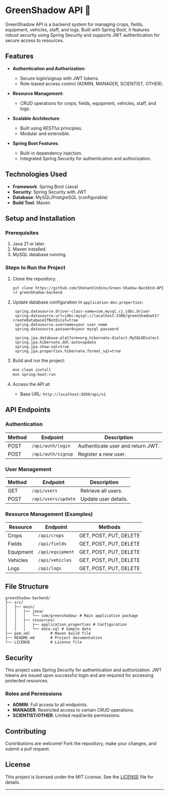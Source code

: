 # GreenShadow API 🌿  

GreenShadow API is a backend system for managing crops, fields, equipment, vehicles, staff, and logs. Built with Spring Boot, it features robust security using Spring Security and supports JWT authentication for secure access to resources.  

## Features  
- **Authentication and Authorization**:  
  - Secure login/signup with JWT tokens.  
  - Role-based access control (ADMIN, MANAGER, SCIENTIST, OTHER).  

- **Resource Management**:  
  - CRUD operations for crops, fields, equipment, vehicles, staff, and logs.  

- **Scalable Architecture**:  
  - Built using RESTful principles.  
  - Modular and extensible.  

- **Spring Boot Features**:  
  - Built-in dependency injection.  
  - Integrated Spring Security for authentication and authorization.  

## Technologies Used  
- **Framework**: Spring Boot (Java)  
- **Security**: Spring Security with JWT  
- **Database**: MySQL/PostgreSQL (configurable)  
- **Build Tool**: Maven  

## Setup and Installation  

### Prerequisites  
1. Java 21 or later.  
2. Maven installed.  
3. MySQL database running.  

### Steps to Run the Project  
1. Clone the repository:  
   ```bash  
   git clone https://github.com/ShenanVindinu/Green-Shadow-BackEnd-API.git  
   cd greenShadow-backend  
   ```  

2. Update database configuration in `application-dev.properties`:  
   ```properties  
    spring.datasource.driver-class-name=com.mysql.cj.jdbc.Driver
    spring.datasource.url=jdbc:mysql://localhost:3306/greenShadowV1?createDatabaseIfNotExist=true
    spring.datasource.username=your user name
    spring.datasource.password=your mysql password  

    spring.jpa.database-platform=org.hibernate.dialect.MySQL8Dialect
    spring.jpa.hibernate.ddl-auto=update
    spring.jpa.show-sql=true
    spring.jpa.properties.hibernate.format_sql=true
   ```  

3. Build and run the project:  
   ```bash  
   mvn clean install  
   mvn spring-boot:run  
   ```  

4. Access the API at:  
   - Base URL: `http://localhost:5050/api/v1`

## API Endpoints  

### Authentication  
| Method | Endpoint            | Description           |  
|--------|---------------------|-----------------------|  
| POST   | `/api/auth/login`   | Authenticate user and return JWT. |  
| POST   | `/api/auth/signup`  | Register a new user.  |  

### User Management  
| Method | Endpoint            | Description           |  
|--------|---------------------|-----------------------|  
| GET    | `/api/users`        | Retrieve all users.   |  
| POST   | `/api/users/update` | Update user details.  |  

### Resource Management (Examples)  
| Resource   | Endpoint                 | Methods |  
|------------|--------------------------|---------|  
| Crops      | `/api/crops`             | GET, POST, PUT, DELETE |  
| Fields     | `/api/fields`            | GET, POST, PUT, DELETE |  
| Equipment  | `/api/equipment`         | GET, POST, PUT, DELETE |  
| Vehicles   | `/api/vehicles`          | GET, POST, PUT, DELETE |  
| Logs       | `/api/logs`              | GET, POST, PUT, DELETE |  

## File Structure  
```plaintext  
greenShadow-backend/  
├── src/  
│   ├── main/  
│   │   ├── java/  
│   │   │   └── com/greenshadow/ # Main application package  
│   │   ├── resources/  
│   │   │   ├── application.properties # Configuration  
│   │   │   └── data.sql # Sample data  
├── pom.xml         # Maven build file  
├── README.md       # Project documentation  
└── LICENSE         # License file  
```  

## Security  
This project uses Spring Security for authentication and authorization. JWT tokens are issued upon successful login and are required for accessing protected resources.  

### Roles and Permissions  
- **ADMIN**: Full access to all endpoints.  
- **MANAGER**: Restricted access to certain CRUD operations.  
- **SCIENTIST/OTHER**: Limited read/write permissions.  

## Contributing  
Contributions are welcome! Fork the repository, make your changes, and submit a pull request.  

## License  
This project is licensed under the MIT License. See the [LICENSE](LICENSE) file for details.  

---
